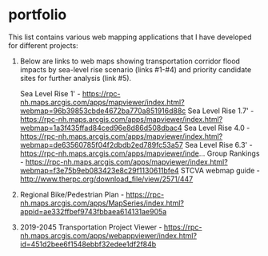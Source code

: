# portfolio

This list contains various web mapping applications that I have developed for different projects:


1. Below are links to web maps showing transportation corridor flood impacts by sea-level rise scenario (links #1-#4) and priority candidate sites for further analysis (link #5).

    Sea Level Rise 1' - https://rpc-nh.maps.arcgis.com/apps/mapviewer/index.html?webmap=96b39853cbde4672ba770a851916d88c
    Sea Level Rise 1.7' - https://rpc-nh.maps.arcgis.com/apps/mapviewer/index.html?webmap=1a3f435ffad84ced96e8d86d508dbac4
    Sea Level Rise 4.0 - https://rpc-nh.maps.arcgis.com/apps/mapviewer/index.html?webmap=de63560785f04f2dbdb2ed789fc53a57
    Sea Level Rise 6.3' - https://rpc-nh.maps.arcgis.com/apps/mapviewer/inde...
    Group Rankings - https://rpc-nh.maps.arcgis.com/apps/mapviewer/index.html?webmap=f3e75b9eb083423e8c29f1130611bfe4
    STCVA webmap guide - http://www.therpc.org/download_file/view/2571/447
    
2. Regional Bike/Pedestrian Plan - https://rpc-nh.maps.arcgis.com/apps/MapSeries/index.html?appid=ae332ffbef9743fbbaea614131ae905a

3. 2019-2045 Transportation Project Viewer - https://rpc-nh.maps.arcgis.com/apps/webappviewer/index.html?id=451d2bee6f1548ebbf32edee1df2f84b

